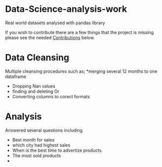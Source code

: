 # Data-Science-analysis-work
Real world datasets analysed with pandas library

If you wish to contribute there are a few things that the project is missing please see the needed [Contributions](#Contributions) below. 





# Data Cleansing 

Multiple cleansing procedures such as;
*merging several 12 months to one dataframe 
* Dropping Nan values
* finding and deleting Or
* Converting columns to corect formats




# Analysis
Answered several questions including


* Best month for sales
* which city had highest sales
* When is the best time to advertize products.
* The most sold products
*


  
